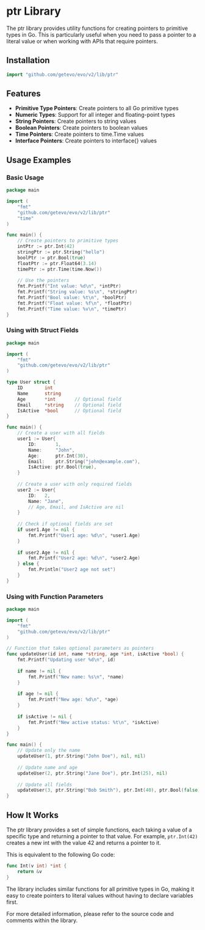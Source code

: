 # ptr Library

The ptr library provides utility functions for creating pointers to primitive types in Go. This is particularly useful when you need to pass a pointer to a literal value or when working with APIs that require pointers.

## Installation

```go
import "github.com/getevo/evo/v2/lib/ptr"
```

## Features

- **Primitive Type Pointers**: Create pointers to all Go primitive types
- **Numeric Types**: Support for all integer and floating-point types
- **String Pointers**: Create pointers to string values
- **Boolean Pointers**: Create pointers to boolean values
- **Time Pointers**: Create pointers to time.Time values
- **Interface Pointers**: Create pointers to interface{} values

## Usage Examples

### Basic Usage

```go
package main

import (
    "fmt"
    "github.com/getevo/evo/v2/lib/ptr"
    "time"
)

func main() {
    // Create pointers to primitive types
    intPtr := ptr.Int(42)
    stringPtr := ptr.String("hello")
    boolPtr := ptr.Bool(true)
    floatPtr := ptr.Float64(3.14)
    timePtr := ptr.Time(time.Now())
    
    // Use the pointers
    fmt.Printf("Int value: %d\n", *intPtr)
    fmt.Printf("String value: %s\n", *stringPtr)
    fmt.Printf("Bool value: %t\n", *boolPtr)
    fmt.Printf("Float value: %f\n", *floatPtr)
    fmt.Printf("Time value: %v\n", *timePtr)
}
```

### Using with Struct Fields

```go
package main

import (
    "fmt"
    "github.com/getevo/evo/v2/lib/ptr"
)

type User struct {
    ID        int
    Name      string
    Age       *int       // Optional field
    Email     *string    // Optional field
    IsActive  *bool      // Optional field
}

func main() {
    // Create a user with all fields
    user1 := User{
        ID:       1,
        Name:     "John",
        Age:      ptr.Int(30),
        Email:    ptr.String("john@example.com"),
        IsActive: ptr.Bool(true),
    }
    
    // Create a user with only required fields
    user2 := User{
        ID:   2,
        Name: "Jane",
        // Age, Email, and IsActive are nil
    }
    
    // Check if optional fields are set
    if user1.Age != nil {
        fmt.Printf("User1 age: %d\n", *user1.Age)
    }
    
    if user2.Age != nil {
        fmt.Printf("User2 age: %d\n", *user2.Age)
    } else {
        fmt.Println("User2 age not set")
    }
}
```

### Using with Function Parameters

```go
package main

import (
    "fmt"
    "github.com/getevo/evo/v2/lib/ptr"
)

// Function that takes optional parameters as pointers
func updateUser(id int, name *string, age *int, isActive *bool) {
    fmt.Printf("Updating user %d\n", id)
    
    if name != nil {
        fmt.Printf("New name: %s\n", *name)
    }
    
    if age != nil {
        fmt.Printf("New age: %d\n", *age)
    }
    
    if isActive != nil {
        fmt.Printf("New active status: %t\n", *isActive)
    }
}

func main() {
    // Update only the name
    updateUser(1, ptr.String("John Doe"), nil, nil)
    
    // Update name and age
    updateUser(2, ptr.String("Jane Doe"), ptr.Int(25), nil)
    
    // Update all fields
    updateUser(3, ptr.String("Bob Smith"), ptr.Int(40), ptr.Bool(false))
}
```

## How It Works

The ptr library provides a set of simple functions, each taking a value of a specific type and returning a pointer to that value. For example, `ptr.Int(42)` creates a new int with the value 42 and returns a pointer to it.

This is equivalent to the following Go code:
```go
func Int(v int) *int {
    return &v
}
```

The library includes similar functions for all primitive types in Go, making it easy to create pointers to literal values without having to declare variables first.

For more detailed information, please refer to the source code and comments within the library.